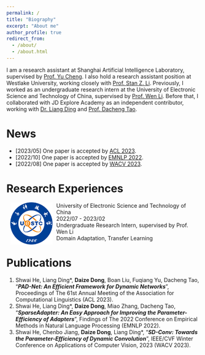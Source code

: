 ```yaml
---
permalink: /
title: "Biography"
excerpt: "About me"
author_profile: true
redirect_from: 
  - /about/
  - /about.html
---
```


I am a research assistant at Shanghai Artificial Intelligence Laboratory, supervised by [Prof. Yu Cheng](https://www.linkedin.com/in/chengyu05/). I also hold a research assistant position at Westlake University, working closely with [Prof. Stan Z. Li](https://scholar.google.com/citations?hl=zh-CN&user=Y-nyLGIAAAAJ). Previously, I worked as an undergraduate research intern at the University of Electronic Science and Technology of China, supervised by [Prof. Wen Li](https://wenli-vision.github.io/). Before that, I collaborated with JD Explore Academy as an independent contributor, working with [Dr. Liang Ding](https://liamding.cc/) and [Prof. Dacheng Tao](https://www.sydney.edu.au/engineering/about/our-people/academic-staff/dacheng-tao.html).



# News

- [2023/05] One paper is accepted by [ACL 2023](https://2023.aclweb.org/).
- [2022/10] One paper is accepted by [EMNLP 2022](https://2022.emnlp.org/).
- [2022/08] One paper is accepted by [WACV 2023](https://wacv2023.thecvf.com/).



# Research Experiences

<dl><dt><img align="left" width="110" height="110" hspace="10" src="../images/logo/uestc.png" />
</dt><dt> University of Electronic Science and Technology of China</dt>
<dd>2022/07 - 2023/02</dd>
<d>Undergraduate Research Intern, supervised by Prof. Wen Li</d>
<dd>Domain Adaptation, Transfer Learning</dd></dl>







# Publications

1. Shwai He, Liang Ding\*, **Daize Dong**, Boan Liu, Fuqiang Yu, Dacheng Tao, “***PAD-Net: An Efficient Framework for Dynamic Networks***”, Proceedings of The 61st Annual Meeting of the Association for Computational Linguistics (ACL 2023).
2. Shwai He, Liang Ding\*, **Daize Dong**, Miao Zhang, Dacheng Tao, “***SparseAdapter: An Easy Approach for Improving the Parameter-Efficiency of Adapters***”, Findings of The 2022 Conference on Empirical Methods in Natural Language Processing (EMNLP 2022).
3. Shwai He, Chenbo Jiang, **Daize Dong**, Liang Ding\*, “***SD-Conv: Towards the Parameter-Efficiency of Dynamic Convolution***”, IEEE/CVF Winter Conference on Applications of Computer Vision, 2023 (WACV 2023).



















